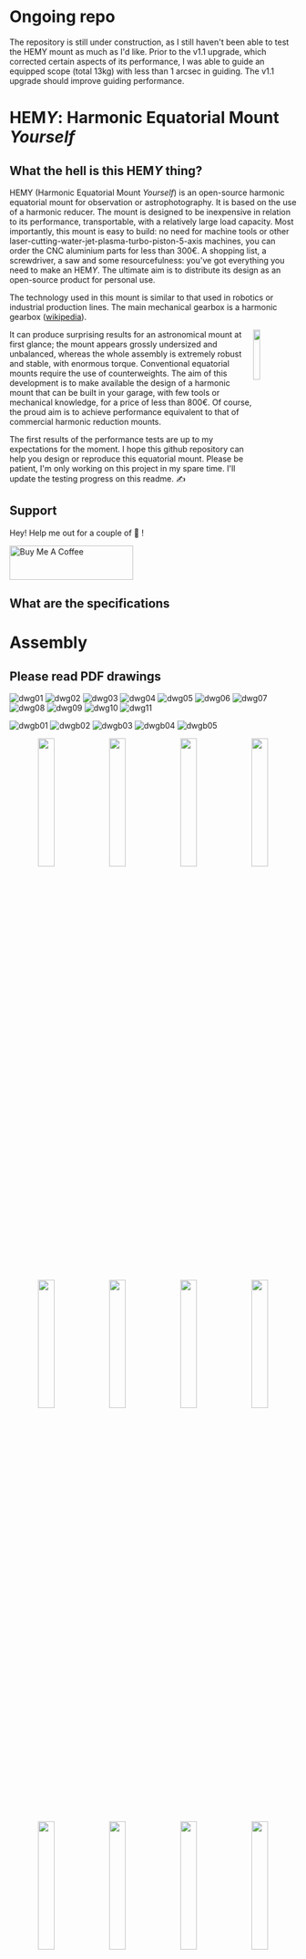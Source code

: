 
# Ongoing repo
The repository is still under construction, as I still haven't been able to test the HEMY mount as much as I'd like. Prior to the v1.1 upgrade, which corrected certain aspects of its performance, I was able to guide an equipped scope (total 13kg) with less than 1 arcsec in guiding. The v1.1 upgrade should improve guiding performance.

# HEM*Y*: Harmonic Equatorial Mount *Yourself*
## What the hell is this HEM*Y* thing?

HEMY (Harmonic Equatorial Mount *Yourself*) is an open-source harmonic equatorial mount for observation or astrophotography. It is based on the use of a harmonic reducer. The mount is designed to be inexpensive in relation to its performance, transportable, with a relatively large load capacity. Most importantly, this mount is easy to build: no need for machine tools or other laser-cutting-water-jet-plasma-turbo-piston-5-axis machines, you can order the CNC aluminium parts for less than 300€. A shopping list, a screwdriver, a saw and some resourcefulness: you've got everything you need to make an HEM*Y*. The ultimate aim is to distribute its design as an open-source product for personal use.

The technology used in this mount is similar to that used in robotics or industrial production lines. The main mechanical gearbox is a harmonic gearbox ([wikipedia](https://en.wikipedia.org/wiki/Strain_wave_gearing)). 

<img align="right" src="https://upload.wikimedia.org/wikipedia/commons/thumb/2/21/HarmonicDriveAni.gif/240px-HarmonicDriveAni.gif" width="15%">

It can produce surprising results for an astronomical mount at first glance; the mount appears grossly undersized and unbalanced, whereas the whole assembly is extremely robust and stable, with enormous torque.
Conventional equatorial mounts require the use of counterweights. The aim of this development is to make available the design of a harmonic mount that can be built in your garage, with few tools or mechanical knowledge, for a price of less than 800€. Of course, the proud aim is to achieve performance equivalent to that of commercial harmonic reduction mounts.


The first results of the performance tests are up to my expectations for the moment. I hope this github repository can help you design or reproduce this equatorial mount. Please be patient, I'm only working on this project in my spare time. I'll update the testing progress on this readme. ✍️

## Support

Hey! Help me out for a couple of :beers: !

<a href="https://www.buymeacoffee.com/polvinc" target="_blank"><img src="https://cdn.buymeacoffee.com/buttons/v2/default-green.png" alt="Buy Me A Coffee" style="height: 60px !important;width: 217px !important;" ></a>

## What are the specifications


# Assembly

## Please read PDF drawings

![dwg01](drawings/v1.1/jpg/HEMY_v1.1_mount_drawing_00001.jpeg)
![dwg02](drawings/v1.1/jpg/HEMY_v1.1_mount_drawing_00002.jpeg)
![dwg03](drawings/v1.1/jpg/HEMY_v1.1_mount_drawing_00003.jpeg)
![dwg04](drawings/v1.1/jpg/HEMY_v1.1_mount_drawing_00004.jpeg)
![dwg05](drawings/v1.1/jpg/HEMY_v1.1_mount_drawing_00005.jpeg)
![dwg06](drawings/v1.1/jpg/HEMY_v1.1_mount_drawing_00006.jpeg)
![dwg07](drawings/v1.1/jpg/HEMY_v1.1_mount_drawing_00007.jpeg)
![dwg08](drawings/v1.1/jpg/HEMY_v1.1_mount_drawing_00008.jpeg)
![dwg09](drawings/v1.1/jpg/HEMY_v1.1_mount_drawing_00009.jpeg)
![dwg10](drawings/v1.1/jpg/HEMY_v1.1_mount_drawing_00010.jpeg)
![dwg11](drawings/v1.1/jpg/HEMY_v1.1_mount_drawing_00011.jpeg)

![dwgb01](drawings/v1.1/jpg/HEMY_v1.1_base_drawing_00001.jpeg)
![dwgb02](drawings/v1.1/jpg/HEMY_v1.1_base_drawing_00002.jpeg)
![dwgb03](drawings/v1.1/jpg/HEMY_v1.1_base_drawing_00003.jpeg)
![dwgb04](drawings/v1.1/jpg/HEMY_v1.1_base_drawing_00004.jpeg)
![dwgb05](drawings/v1.1/jpg/HEMY_v1.1_base_drawing_00005.jpeg)

<p align="center">
  <img src="drawings/v1.1/jpg/HEMY_v1.1_parts_drawing_00001.jpeg" width="24%">
  <img src="drawings/v1.1/jpg/HEMY_v1.1_parts_drawing_00002.jpeg" width="24%">
  <img src="drawings/v1.1/jpg/HEMY_v1.1_parts_drawing_00003.jpeg" width="24%">
  <img src="drawings/v1.1/jpg/HEMY_v1.1_parts_drawing_00004.jpeg" width="24%">
</p> <p align="center">
  <img src="drawings/v1.1/jpg/HEMY_v1.1_parts_drawing_00005.jpeg" width="24%">
  <img src="drawings/v1.1/jpg/HEMY_v1.1_parts_drawing_00006.jpeg" width="24%">
  <img src="drawings/v1.1/jpg/HEMY_v1.1_parts_drawing_00007.jpeg" width="24%">
  <img src="drawings/v1.1/jpg/HEMY_v1.1_parts_drawing_00008.jpeg" width="24%">
</p> <p align="center">
  <img src="drawings/v1.1/jpg/HEMY_v1.1_parts_drawing_00009.jpeg" width="24%">
  <img src="drawings/v1.1/jpg/HEMY_v1.1_parts_drawing_00010.jpeg" width="24%">
  <img src="drawings/v1.1/jpg/HEMY_v1.1_parts_drawing_00011.jpeg" width="24%">
  <img src="drawings/v1.1/jpg/HEMY_v1.1_parts_drawing_00012.jpeg" width="24%">
</p> <p align="center">
  <img src="drawings/v1.1/jpg/HEMY_v1.1_parts_drawing_00013.jpeg" width="24%">
  <img src="drawings/v1.1/jpg/HEMY_v1.1_parts_drawing_00014.jpeg" width="24%">
  <img src="drawings/v1.1/jpg/HEMY_v1.1_parts_drawing_00015.jpeg" width="24%">
  <img src="drawings/v1.1/jpg/HEMY_v1.1_parts_drawing_00016.jpeg" width="24%">
</p> <p align="center">
  <img src="drawings/v1.1/jpg/HEMY_v1.1_parts_drawing_00017.jpeg" width="24%">
  <img src="drawings/v1.1/jpg/HEMY_v1.1_parts_drawing_00018.jpeg" width="24%">
  <img src="drawings/v1.1/jpg/HEMY_v1.1_parts_drawing_00019.jpeg" width="24%">
  <img src="drawings/v1.1/jpg/HEMY_v1.1_parts_drawing_00020.jpeg" width="24%">
</p>


## Please watch STEP files
## BOM
| Name | Quantity | Reference | Price € | Total (€) | Link |
| -------- | -------- | -------- | -------- | -------- | -------- |
Washer M8x10x1 | 2 | M8x10x1 | 0,02 | 0,04 | [Aliexpress](https://www.aliexpress.com/item/1005006924477321.html)
Hex Brass Male Female | 4 | M3x20x6 FM | 0,2 | 0,8 | [Aliexpress](https://www.aliexpress.com/item/1005005462128073.html)
Hex Brass Male Female | 4 | M3x25x6 FM | 0,25 | 1 | [Aliexpress](https://www.aliexpress.com/item/1005005462128073.html)
Brass Standoffs Hex | 4 | M3x8 FF | 0,08 | 0,32 | [Aliexpress](https://www.aliexpress.com/item/1005006049595637.html)
Stainless Steel Cylindrical Locating Dowel | 2 | M8x45mm | 1,5 | 3 | [Aliexpress](https://www.aliexpress.com/item/1005007181161819.html)
TA6212Z 62x74x12 | 2 | TA6212Z 62x74x12 | 5 | 10 | [Aliexpress](https://www.aliexpress.com/item/1005006993881258.html)
Stainless Steel Adjusting Shim | 10 | M8x14xThick 100pcs, Thick 0.2mm | 0,02 | 0,2 | [Aliexpress](https://www.aliexpress.com/item/1005002374937009.html)
Hexagonal socket head cap screw | 1 | M6 shoulder dia 8mm, 60mm | 1,8 | 1,8 | [Aliexpress](https://www.aliexpress.com/item/1005006435736666.html)
Adjustable Handle Lever | 1 | M6 | 1,7 | 1,7 | [Aliexpress](https://www.aliexpress.com/item/4000304505877.html)
Fixing Ring | 1 | SOH6 6x12x6mm | 1 | 1 | [Aliexpress](https://www.aliexpress.com/item/1005004569679247.html)
Clamping knob | 1 | 54mm, M6 Screw Red Thumb | 3,2 | 3,2 | [Aliexpress](https://www.aliexpress.com/item/1005005273704474.html)
Clamping knob | 2 | M6, 16mm | 1,8 | 3,6 | [Aliexpress](https://www.aliexpress.com/item/1005004015129468.html)
Clamping knob | 2 | M6, 50mm | 1,9 | 3,8 | [Aliexpress](https://www.aliexpress.com/item/1005004015129468.html)
Barrel Bolts | 1 | M6x20 | 2 | 2 | [Aliexpress](https://www.aliexpress.com/item/1005005881148659.html)
Harmonic Drive | 2 | HBS-17, Reduction ratio 100 | 70 | 140 | [Aliexpress](https://www.aliexpress.com/item/1005007101363756.html)
20x20 Alu profile | 3 | 20x20x100mm | 3,5 | 10,5 | [Aliexpress](https://www.aliexpress.com/item/1005002537611699.html)
T-nuts | 20 |  T-nut 2020 M5  | 0,07 | 1,4 | [Aliexpress](https://www.aliexpress.com/item/32964780472.html)
T-nuts | 4 |  T-nut 2020 M4 | 0,05 | 0,2 | [Aliexpress](https://www.aliexpress.com/item/32964780472.html)
Bearing  | 2 |  18307RS  | 1 | 2 | [Aliexpress](https://www.aliexpress.com/item/1005006822711801.html)
20x20 Alu profile rounded | 1 | 2020R 20x20x100mm | 1 | 1 | [Aliexpress](https://www.aliexpress.com/item/1005004571007033.html)
Nema 17 0.9° double shaft | 2 | 17HS15-1584S-MG10  | 15 | 30 | [StepperOnline](https://www.omc-stepperonline.com/fr/biaxial-nema-17-bipolaire-0-9deg-44ncm-62-48oz-in-1-68a-2-8v-42x42x48mm-4-fils-17hm19-1684d)
Nema 17 brake | 1 | SWB-01 | 34 | 34 | [StepperOnline](https://www.omc-stepperonline.com/fr/dc-frein-electromagnetique-24v-0-25nm-35-4oz-in-pour-nema-17-moteur-pas-a-pas-swb-01)
CNC parts  | 18 |  -  | 330 HT  | 330 HT  |  [JLC3DP](https://jlcpcb.com/)
Electronics TeenAstro | 1 |  - | 50 HT | 50 HT |  [JLCPCB](https://jlcpcb.com/)


## Harmonic drive
Harmonic gearboxes ([wikipedia](https://en.wikipedia.org/wiki/Strain_wave_gearing)), or more precisely strain wave gears, are a type of gear mechanism that transmits much more torque than other common gears. This is mainly due to the fact that there are many more teeth engaged at once. One of the major advantages of these gears is that they have virtually no backlash, partly because they use deformation. It's a bit like belts, which are supposed to be more or less backlash-free, but harmonic gearboxes use deformable metal spring steels, which are much better than belts.

Put another way, in the case of an astronomical mount: they can drive much heavier loads without the need for counterweights, all with a very low self-weight!

The harmonic reducer model chosen [CSF-17-100-2UH](https://harmonicdrive.de/fileadmin/user_upload/Harmonic_Drive_Gears_EN_1050860_06_2022.pdf#page=50) is the same as [Alan](https://alanz.info/posts/2022/07/diy-mount/) DIY mount. You can find lots of them on ebay. This one has a reduction ratio of 1/100. It has the good fortune to meet my requirements, and to have been tested for another equatorial mount. Why deprive yourself? According to datasheet, it can handle more than 50Nm of torque and it also has a very comfortable permissible radial load of over 70Kg.
On AliExpress, you can find [HBS-17](https://fr.aliexpress.com/item/1005007101363756.html?gatewayAdapt=glo2fra), much cheaper (used for HEMY).

<p align="center">
  <img src="images/OnStep_calc.png" width="96.8%">
</p>

Using [OnStep's configurator spreadsheet](http://o.baheyeldin.com:1111), I chose to drive the harmonic gearbox with a belt/pulley couple, in order to achieve good tracking resolution, a good slew rate and a good number of steps/deg. The reduction ratio is 1/5 on RA, and 1/3 on DEC.
